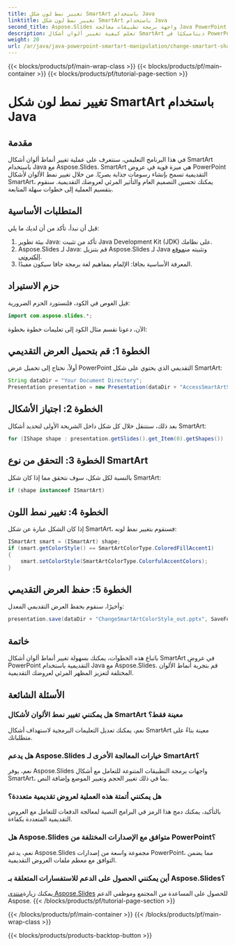 ```yaml
---
title: تغيير نمط لون شكل SmartArt باستخدام Java
linktitle: تغيير نمط لون شكل SmartArt باستخدام Java
second_title: Aspose.Slides واجهة برمجة تطبيقات معالجة Java PowerPoint
description: تعلم كيفية تغيير ألوان أشكال SmartArt ديناميكيًا في PowerPoint باستخدام Java وAspose.Slides. تعزيز الجاذبية البصرية دون عناء.
weight: 20
url: /ar/java/java-powerpoint-smartart-manipulation/change-smartart-shape-color-style-java/
---
```


{{< blocks/products/pf/main-wrap-class >}}
{{< blocks/products/pf/main-container >}}
{{< blocks/products/pf/tutorial-page-section >}}

# تغيير نمط لون شكل SmartArt باستخدام Java

## مقدمة
في هذا البرنامج التعليمي، سنتعرف على عملية تغيير أنماط ألوان أشكال SmartArt باستخدام Java مع Aspose.Slides. SmartArt هي ميزة قوية في عروض PowerPoint التقديمية تسمح بإنشاء رسومات جذابة بصريًا. من خلال تغيير نمط الألوان لأشكال SmartArt، يمكنك تحسين التصميم العام والتأثير المرئي لعروضك التقديمية. سنقوم بتقسيم العملية إلى خطوات سهلة المتابعة.
## المتطلبات الأساسية
قبل أن نبدأ، تأكد من أن لديك ما يلي:
1. بيئة تطوير Java: تأكد من تثبيت Java Development Kit (JDK) على نظامك.
2.  Aspose.Slides لـ Java: قم بتنزيل Aspose.Slides لـ Java وتثبيته من[موقع إلكتروني](https://releases.aspose.com/slides/java/).
3. المعرفة الأساسية بجافا: الإلمام بمفاهيم لغة برمجة جافا سيكون مفيدًا.
## حزم الاستيراد
قبل الغوص في الكود، فلنستورد الحزم الضرورية:
```java
import com.aspose.slides.*;
```
الآن، دعونا نقسم مثال الكود إلى تعليمات خطوة بخطوة:
## الخطوة 1: قم بتحميل العرض التقديمي
أولاً، نحتاج إلى تحميل عرض PowerPoint التقديمي الذي يحتوي على شكل SmartArt:
```java
String dataDir = "Your Document Directory";
Presentation presentation = new Presentation(dataDir + "AccessSmartArtShape.pptx");
```
## الخطوة 2: اجتياز الأشكال
بعد ذلك، سنتنقل خلال كل شكل داخل الشريحة الأولى لتحديد أشكال SmartArt:
```java
for (IShape shape : presentation.getSlides().get_Item(0).getShapes())
```
## الخطوة 3: التحقق من نوع SmartArt
بالنسبة لكل شكل، سوف نتحقق مما إذا كان شكل SmartArt:
```java
if (shape instanceof ISmartArt)
```
## الخطوة 4: تغيير نمط اللون
إذا كان الشكل عبارة عن شكل SmartArt، فسنقوم بتغيير نمط لونه:
```java
ISmartArt smart = (ISmartArt) shape;
if (smart.getColorStyle() == SmartArtColorType.ColoredFillAccent1)
{
    smart.setColorStyle(SmartArtColorType.ColorfulAccentColors);
}
```
## الخطوة 5: حفظ العرض التقديمي
وأخيرًا، سنقوم بحفظ العرض التقديمي المعدل:
```java
presentation.save(dataDir + "ChangeSmartArtColorStyle_out.pptx", SaveFormat.Pptx);
```
## خاتمة
باتباع هذه الخطوات، يمكنك بسهولة تغيير أنماط ألوان أشكال SmartArt في عروض PowerPoint التقديمية باستخدام Java مع Aspose.Slides. قم بتجربة أنماط الألوان المختلفة لتعزيز المظهر المرئي لعروضك التقديمية.
## الأسئلة الشائعة
### هل يمكنني تغيير نمط الألوان لأشكال SmartArt معينة فقط؟
نعم، يمكنك تعديل التعليمات البرمجية لاستهداف أشكال SmartArt معينة بناءً على متطلباتك.
### هل يدعم Aspose.Slides خيارات المعالجة الأخرى لـ SmartArt؟
نعم، يوفر Aspose.Slides واجهات برمجة التطبيقات المتنوعة للتعامل مع أشكال SmartArt، بما في ذلك تغيير الحجم وتغيير الموضع وإضافة النص.
### هل يمكنني أتمتة هذه العملية لعروض تقديمية متعددة؟
بالتأكيد، يمكنك دمج هذا الرمز في البرامج النصية لمعالجة الدفعات للتعامل مع العروض التقديمية المتعددة بكفاءة.
### هل Aspose.Slides متوافق مع الإصدارات المختلفة من PowerPoint؟
نعم، يدعم Aspose.Slides مجموعة واسعة من إصدارات PowerPoint، مما يضمن التوافق مع معظم ملفات العروض التقديمية.
### أين يمكنني الحصول على الدعم للاستفسارات المتعلقة بـ Aspose.Slides؟
 يمكنك زيارة[منتدى Aspose.Slides](https://forum.aspose.com/c/slides/11) للحصول على المساعدة من المجتمع وموظفي الدعم Aspose.
{{< /blocks/products/pf/tutorial-page-section >}}

{{< /blocks/products/pf/main-container >}}
{{< /blocks/products/pf/main-wrap-class >}}

{{< blocks/products/products-backtop-button >}}
